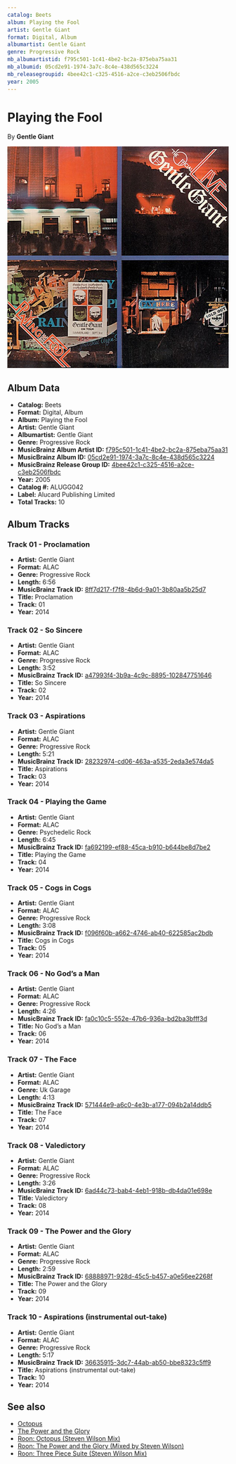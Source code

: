 ```yaml
---
catalog: Beets
album: Playing the Fool
artist: Gentle Giant
format: Digital, Album
albumartist: Gentle Giant
genre: Progressive Rock
mb_albumartistid: f795c501-1c41-4be2-bc2a-875eba75aa31
mb_albumid: 05cd2e91-1974-3a7c-8c4e-438d565c3224
mb_releasegroupid: 4bee42c1-c325-4516-a2ce-c3eb2506fbdc
year: 2005
---
```


# Playing the Fool

By **Gentle Giant**

![](../../assets/beetscovers/Gentle_Giant-Playing_the_Fool.jpg)

## Album Data

- **Catalog:** Beets
- **Format:** Digital, Album
- **Album:** Playing the Fool
- **Artist:** Gentle Giant
- **Albumartist:** Gentle Giant
- **Genre:** Progressive Rock
- **MusicBrainz Album Artist ID:** [f795c501-1c41-4be2-bc2a-875eba75aa31](https://musicbrainz.org/artist/f795c501-1c41-4be2-bc2a-875eba75aa31)
- **MusicBrainz Album ID:** [05cd2e91-1974-3a7c-8c4e-438d565c3224](https://musicbrainz.org/release/05cd2e91-1974-3a7c-8c4e-438d565c3224)
- **MusicBrainz Release Group ID:** [4bee42c1-c325-4516-a2ce-c3eb2506fbdc](https://musicbrainz.org/release-group/4bee42c1-c325-4516-a2ce-c3eb2506fbdc)
- **Year:** 2005
- **Catalog #:** ALUGG042
- **Label:** Alucard Publishing Limited
- **Total Tracks:** 10

## Album Tracks

### Track 01 - Proclamation

- **Artist:** Gentle Giant
- **Format:** ALAC
- **Genre:** Progressive Rock
- **Length:** 6:56
- **MusicBrainz Track ID:** [8ff7d217-f7f8-4b6d-9a01-3b80aa5b25d7](https://musicbrainz.org/recording/8ff7d217-f7f8-4b6d-9a01-3b80aa5b25d7)
- **Title:** Proclamation
- **Track:** 01
- **Year:** 2014

### Track 02 - So Sincere

- **Artist:** Gentle Giant
- **Format:** ALAC
- **Genre:** Progressive Rock
- **Length:** 3:52
- **MusicBrainz Track ID:** [a47993f4-3b9a-4c9c-8895-102847751646](https://musicbrainz.org/recording/a47993f4-3b9a-4c9c-8895-102847751646)
- **Title:** So Sincere
- **Track:** 02
- **Year:** 2014

### Track 03 - Aspirations

- **Artist:** Gentle Giant
- **Format:** ALAC
- **Genre:** Progressive Rock
- **Length:** 5:21
- **MusicBrainz Track ID:** [28232974-cd06-463a-a535-2eda3e574da5](https://musicbrainz.org/recording/28232974-cd06-463a-a535-2eda3e574da5)
- **Title:** Aspirations
- **Track:** 03
- **Year:** 2014

### Track 04 - Playing the Game

- **Artist:** Gentle Giant
- **Format:** ALAC
- **Genre:** Psychedelic Rock
- **Length:** 6:45
- **MusicBrainz Track ID:** [fa692199-ef88-45ca-b910-b644be8d7be2](https://musicbrainz.org/recording/fa692199-ef88-45ca-b910-b644be8d7be2)
- **Title:** Playing the Game
- **Track:** 04
- **Year:** 2014

### Track 05 - Cogs in Cogs

- **Artist:** Gentle Giant
- **Format:** ALAC
- **Genre:** Progressive Rock
- **Length:** 3:08
- **MusicBrainz Track ID:** [f096f60b-a662-4746-ab40-622585ac2bdb](https://musicbrainz.org/recording/f096f60b-a662-4746-ab40-622585ac2bdb)
- **Title:** Cogs in Cogs
- **Track:** 05
- **Year:** 2014

### Track 06 - No God’s a Man

- **Artist:** Gentle Giant
- **Format:** ALAC
- **Genre:** Progressive Rock
- **Length:** 4:26
- **MusicBrainz Track ID:** [fa0c10c5-552e-47b6-936a-bd2ba3bfff3d](https://musicbrainz.org/recording/fa0c10c5-552e-47b6-936a-bd2ba3bfff3d)
- **Title:** No God’s a Man
- **Track:** 06
- **Year:** 2014

### Track 07 - The Face

- **Artist:** Gentle Giant
- **Format:** ALAC
- **Genre:** Uk Garage
- **Length:** 4:13
- **MusicBrainz Track ID:** [571444e9-a6c0-4e3b-a177-094b2a14ddb5](https://musicbrainz.org/recording/571444e9-a6c0-4e3b-a177-094b2a14ddb5)
- **Title:** The Face
- **Track:** 07
- **Year:** 2014

### Track 08 - Valedictory

- **Artist:** Gentle Giant
- **Format:** ALAC
- **Genre:** Progressive Rock
- **Length:** 3:26
- **MusicBrainz Track ID:** [6ad44c73-bab4-4eb1-918b-db4da01e698e](https://musicbrainz.org/recording/6ad44c73-bab4-4eb1-918b-db4da01e698e)
- **Title:** Valedictory
- **Track:** 08
- **Year:** 2014

### Track 09 - The Power and the Glory

- **Artist:** Gentle Giant
- **Format:** ALAC
- **Genre:** Progressive Rock
- **Length:** 2:59
- **MusicBrainz Track ID:** [68888971-928d-45c5-b457-a0e56ee2268f](https://musicbrainz.org/recording/68888971-928d-45c5-b457-a0e56ee2268f)
- **Title:** The Power and the Glory
- **Track:** 09
- **Year:** 2014

### Track 10 - Aspirations (instrumental out-take)

- **Artist:** Gentle Giant
- **Format:** ALAC
- **Genre:** Progressive Rock
- **Length:** 5:17
- **MusicBrainz Track ID:** [36635915-3dc7-44ab-ab50-bbe8323c5ff9](https://musicbrainz.org/recording/36635915-3dc7-44ab-ab50-bbe8323c5ff9)
- **Title:** Aspirations (instrumental out-take)
- **Track:** 10
- **Year:** 2014


## See also

- [Octopus](Octopus.md)
- [The Power and the Glory](The_Power_and_the_Glory.md)
- [Roon: Octopus (Steven Wilson Mix)](../../Roon/Gentle_Giant/Octopus_Steven_Wilson_Mix.md)
- [Roon: The Power and the Glory (Mixed by Steven Wilson)](../../Roon/Gentle_Giant/The_Power_and_the_Glory_Mixed_by_Steven_Wilson.md)
- [Roon: Three Piece Suite (Steven Wilson Mix)](../../Roon/Gentle_Giant/Three_Piece_Suite_Steven_Wilson_Mix.md)

